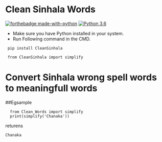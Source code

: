 # Clean Sinhala Words

[![forthebadge made-with-python](http://ForTheBadge.com/images/badges/made-with-python.svg)](https://www.python.org/)
[![Python 3.6](https://img.shields.io/badge/python-3.6-blue.svg)](https://www.python.org/downloads/release/python-360/)

- Make sure you have Python installed in your system.
- Run Following command in the CMD.
 ```
  pip install CleanSinhala
  ```

 ```
  from CleanSinhala import simplify
  ```
 
# Convert Sinhala wrong spell words to meaningfull words 

##Egsample

```
  from Clean_Words import simplify
  print(simplify('Chanaka'))
  ```
 returens
 ```
 Chanaka
 ```